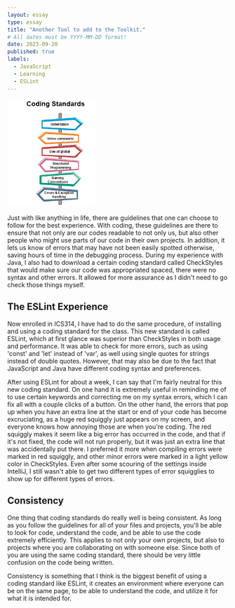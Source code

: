 ```yaml
---
layout: essay
type: essay
title: "Another Tool to add to the Toolkit."
# All dates must be YYYY-MM-DD format!
date: 2023-09-20
published: true
labels:
  - JavaScript
  - Learning
  - ESLint
---
```


<img width="200px" class="rounded float-start pe-4" src="/img/coding-standards.png">

Just with like anything in life, there are guidelines that one can choose to follow for the best experience. With coding, these guidelines are there to ensure that not only are our codes readable to not only us, but also other people who might use parts of our code in their own projects. In addition, it lets us know of errors that may have not been easily spotted otherwise, saving hours of time in the debugging process. During my experience with Java, I also had to download a certain coding standard called CheckStyles that would make sure our code was appropriated spaced, there were no syntax and other errors. It allowed for more assurance as I didn't need to go check those things myself. 

## The ESLint Experience
Now enrolled in ICS314, I have had to do the same procedure, of installing and using a coding standard for the class. This new standard is called ESLint, which at first glance was superior than CheckStyles in both usage and performance. It was able to check for more errors, such as using 'const' and 'let' instead of 'var', as well using single quotes for strings instead of double quotes. However, that may also be due to the fact that JavaScript and Java have different coding syntax and preferences. 

After using ESLint for about a week, I can say that I'm fairly neutral for this new coding standard. On one hand it is extremely useful in reminding me of to use certain keywords and correcting me on my syntax errors, which I can fix all with a couple clicks of a button. On the other hand, the errors that pop up when you have an extra line at the start or end of your code has become excruciating, as a huge red squiggly just appears on my screen, and everyone knows how annoying those are when you're coding. The red squiggly makes it seem like a big error has occurred in the code, and that if it's not fixed, the code will not run properly, but it was just an extra line that was accidentally put there. I preferred it more when compiling errors were marked in red squiggly, and other minor errors were marked in a light yellow color in CheckStyles. Even after some scouring of the settings inside IntelliJ, I still wasn't able to get two different types of error squigglies to show up for different types of errors.

## Consistency

One thing that coding standards do really well is being consistent. As long as you follow the guidelines for all of your files and projects, you'll be able to look for code, understand the code, and be able to use the code extremely efficiently. This applies to not only your own projects, but also to projects where you are collaborating on with someone else. Since both of you are using the same coding standard, there should be very little confusion on the code being written. 

Consistency is something that I think is the biggest benefit of using a coding standard like ESLint, it creates an environment where everyone can be on the same page, to be able to understand the code, and utilize it for what it is intended for.


